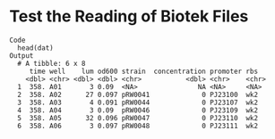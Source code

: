 # Test the Reading of Biotek Files

    Code
      head(dat)
    Output
      # A tibble: 6 x 8
         time well    lum od600 strain  concentration promoter rbs  
        <dbl> <chr> <dbl> <dbl> <chr>           <dbl> <chr>    <chr>
      1  358. A01       3 0.09  <NA>               NA <NA>     <NA> 
      2  358. A02      27 0.097 pRW0041             0 PJ23100  wk2  
      3  358. A03       4 0.091 pRW0044             0 PJ23107  wk2  
      4  358. A04       3 0.09  pRW0046             0 PJ23109  wk2  
      5  358. A05      32 0.096 pRW0047             0 PJ23110  wk2  
      6  358. A06       3 0.097 pRW0048             0 PJ23111  wk2  

